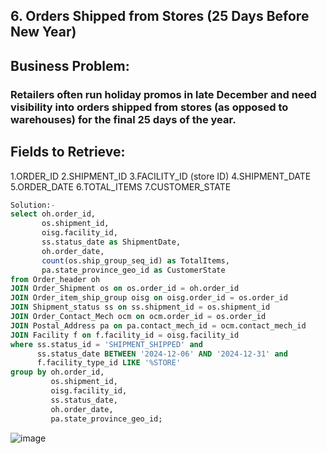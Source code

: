 ## 6. Orders Shipped from Stores (25 Days Before New Year)
## Business Problem:
### Retailers often run holiday promos in late December and need visibility into orders shipped from stores (as opposed to warehouses) for the final 25 days of the year.

## Fields to Retrieve:

1.ORDER_ID
2.SHIPMENT_ID
3.FACILITY_ID (store ID)
4.SHIPMENT_DATE
5.ORDER_DATE
6.TOTAL_ITEMS
7.CUSTOMER_STATE
```sql
Solution:-
select oh.order_id,
       os.shipment_id,
       oisg.facility_id,
       ss.status_date as ShipmentDate,
       oh.order_date,
       count(os.ship_group_seq_id) as TotalItems,
       pa.state_province_geo_id as CustomerState
from Order_header oh
JOIN Order_Shipment os on os.order_id = oh.order_id
JOIN Order_item_ship_group oisg on oisg.order_id = os.order_id
JOIN Shipment_status ss on ss.shipment_id = os.shipment_id
JOIN Order_Contact_Mech ocm on ocm.order_id = os.order_id
JOIN Postal_Address pa on pa.contact_mech_id = ocm.contact_mech_id
JOIN Facility f on f.facility_id = oisg.facility_id
where ss.status_id = 'SHIPMENT_SHIPPED' and
      ss.status_date BETWEEN '2024-12-06' AND '2024-12-31' and
      f.facility_type_id LIKE '%STORE'
group by oh.order_id,
         os.shipment_id,
         oisg.facility_id,
         ss.status_date,
         oh.order_date,
         pa.state_province_geo_id;

```
![image](https://github.com/user-attachments/assets/0b98a920-93ad-46ef-8994-6e708f52d1fa)
